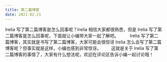 ```yaml
---
title: 第二篇博客
date: 2021-02-21
---
```


Irelia 写了第二篇博客是怎么回事呢？Irelia 相信大家都很熟悉，但是 Irelia 写了第二篇博客是怎么回事呢，下面就让小编带大家一起了解吧。
　　 Irelia 写了第二篇博客，其实就是书写了第二篇博客，大家可能会很惊讶 Irelia 怎么会写了第二篇博客呢？但事实就是这样，小编也感到非常惊讶。
　　这就是关于 Irelia 写了第二篇博客的事情了，大家有什么想法呢，欢迎在评论区告诉小编一起讨论哦！
